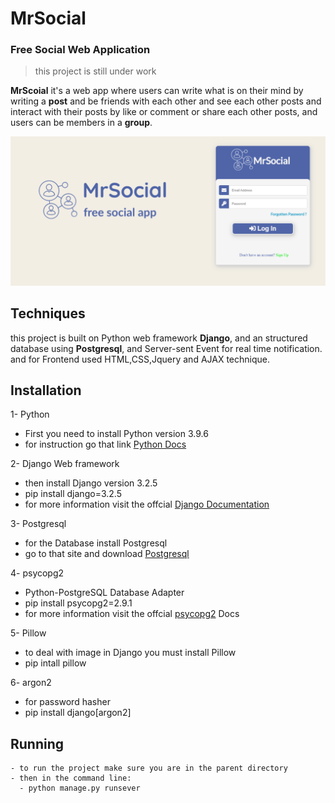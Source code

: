 # MrSocial 
### Free Social Web Application

>this project is still under work

**MrScoial** it's a web app where users can write what is on their mind by writing a **post** and be friends with each other and see each other posts and interact with their posts by like or comment or share each other posts, and users can be members in a **group**.

![MrSocial](https://github.com/mostafamahmoud8/MrSocial/blob/main/static/images/logo/mrsocialloginpage.png)

## Techniques


this project is built on Python web framework **Django**, and an structured database using **Postgresql**,
and Server-sent Event for real time notification.
and for Frontend used  HTML,CSS,Jquery and AJAX technique.


## Installation

1- Python
   - First you need to install Python version 3.9.6
   - for instruction go that link [Python Docs](https://www.python.org/downloads/) 

2- Django Web framework
   - then install Django version 3.2.5
   - pip install django=3.2.5
   - for more information visit the offcial [Django Documentation](https://docs.djangoproject.com/en/3.2/) 

3- Postgresql
   - for the Database install Postgresql
   - go to that site and download [Postgresql](https://www.postgresql.org/download/) 

4- psycopg2 
   - Python-PostgreSQL Database Adapter
   - pip install psycopg2=2.9.1 
   - for more information visit the offcial [psycopg2](https://pypi.org/project/psycopg2/) Docs

5- Pillow
   - to deal with image in Django you must install Pillow
   - pip intall pillow

6- argon2
   - for password hasher 
   - pip install django\[argon2\]

## Running
    - to run the project make sure you are in the parent directory
    - then in the command line:
      - python manage.py runsever









